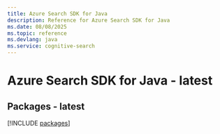 ```yaml
---
title: Azure Search SDK for Java
description: Reference for Azure Search SDK for Java
ms.date: 08/08/2025
ms.topic: reference
ms.devlang: java
ms.service: cognitive-search
---
```

# Azure Search SDK for Java - latest
## Packages - latest
[!INCLUDE [packages](search-index.md)]